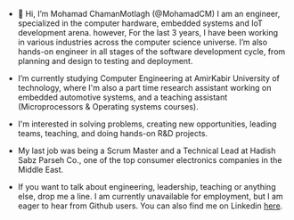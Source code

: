 - 👋 Hi, I’m Mohamad ChamanMotlagh (@MohamadCM)
I am an engineer, specialized in the computer hardware, embedded systems and IoT development arena. however, For the last 3 years, I have been working in various industries across the computer science universe. I’m also hands-on engineer in all stages of the software development cycle, from planning and design to testing and deployment.

- I’m currently studying Computer Engineering at AmirKabir University of technology, where I'm also a part time research assistant working on embedded automotive systems, and a teaching assistant (Microprocessors & Operating systems courses).

- I'm interested in solving problems, creating new opportunities, leading teams, teaching, and doing hands-on R&D projects. 

- My last job was being a Scrum Master and a Technical Lead at Hadish Sabz Parseh Co., one of the top consumer electronics companies in the Middle East.

- If you want to talk about engineering, leadership, teaching or anything else, drop me a line. I am currently unavailable for employment, but I am eager to hear from Github users. You can also find me on Linkedin [here](https://www.linkedin.com/in/MohamadCM/ "Mohamad ChamanMotlagh at Linkedin").

<!---
MohamadCM/MohamadCM is a ✨ special ✨ repository because its `README.md` (this file) appears on your GitHub profile.
You can click the Preview link to take a look at your changes.
--->

